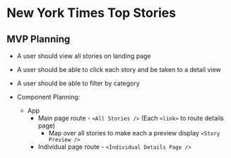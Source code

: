 # New York Times Top Stories

## MVP Planning

- A user should view all stories on landing page
- A user should be able to click each story and be taken to a detail view
- A user should be able to filter by category

- Component Planning:
  - App
    - Main page route - `<All Stories />` (Each `<link>` to route details page)
      - Map over all stories to make each a preview display `<Story Preview />`
    - Individual page route - `<Individual Details Page />`
